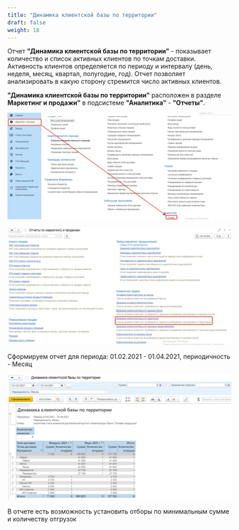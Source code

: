 ```yaml
---
title: "Динамика клиентской базы по территории"
draft: false
weight: 18
---
```


Отчет **"Динамика клиентской базы по территории"** - показывает количество и список активных клиентов по точкам доставки. Активность клиентов определяется по периоду и интервалу
(день, неделя, месяц, квартал, полугодие, год). Отчет позволяет анализировать в какую сторону стремится
число активных клиентов.

**"Динамика клиентской базы по территории"** расположен в разделе **Маркетинг и продажи"** в подсистеме **"Аналитика"** - **"Отчеты"**.

[![1][1]][1]

[![2][2]][2]

Сформируем отчет для периода: 01.02.2021 - 01.04.2021, периодичность - Месяц

[![3][3]][3]

В отчете есть возможность установить отборы по минимальным сумме и количеству отгрузок

[1]: 1.png
[2]: 2.png
[3]: 3.png
